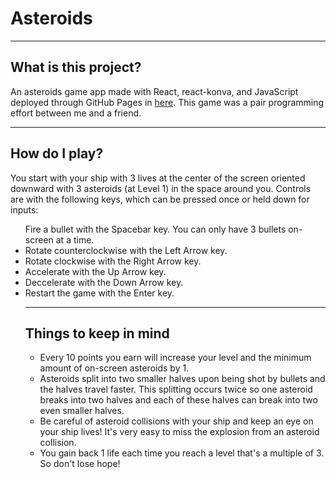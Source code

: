 <h1>Asteroids</h1>

---

<h2>What is this project?</h2>
An asteroids game app made with React, react-konva, and JavaScript deployed through GitHub Pages in <a href="https://jpabdou.github.io/asteroids/">here</a>. This game was a pair programming effort between me and a friend.

---

<h2>How do I play?</h2>

You start with your ship with 3 lives at the center of the screen oriented downward with 3 asteroids (at Level 1) in the space around you. Controls are with the following keys, which can be pressed once or held down for inputs:

<ul> Fire a bullet with the Spacebar key. You can only have 3 bullets on-screen at a time.
<li> Rotate counterclockwise with the Left Arrow key.
<li> Rotate clockwise with the Right Arrow key.
<li> Accelerate with the Up Arrow key.
<li> Deccelerate with the Down Arrow key.
<li> Restart the game with the Enter key.

---

<h2>Things to keep in mind</h2>
<ul>
<li>Every 10 points you earn will increase your level and the minimum amount of on-screen asteroids by 1.

<li>Asteroids split into two smaller halves upon being shot by bullets and the halves travel faster. This splitting occurs twice so one asteroid breaks into two halves and each of these halves can break into two even smaller halves.

<li>Be careful of asteroid collisions with your ship and keep an eye on your ship lives! It's very easy to miss the explosion from an asteroid collision.  

<li>You gain back 1 life each time you reach a level that's a multiple of 3. So don't lose hope!  
</ul>
